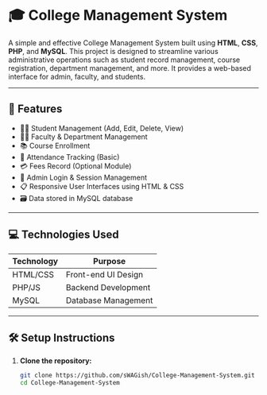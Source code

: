 # 🎓 College Management System

A simple and effective College Management System built using **HTML**, **CSS**, **PHP**, and **MySQL**. This project is designed to streamline various administrative operations such as student record management, course registration, department management, and more. It provides a web-based interface for admin, faculty, and students.

---

## 📌 Features

- 🧑‍🎓 Student Management (Add, Edit, Delete, View)
- 🧑‍🏫 Faculty & Department Management
- 📚 Course Enrollment
- 📝 Attendance Tracking (Basic)
- 💳 Fees Record (Optional Module)
- 🔐 Admin Login & Session Management
- 📋 Responsive User Interfaces using HTML & CSS
- 🗃️ Data stored in MySQL database

---

## 💻 Technologies Used

| Technology | Purpose              |
|------------|----------------------|
| HTML/CSS   | Front-end UI Design  |
| PHP/JS     | Backend Development  |
| MySQL      | Database Management  |

---

## 🛠 Setup Instructions

1. **Clone the repository:**
   ```bash
   git clone https://github.com/sWAGish/College-Management-System.git
   cd College-Management-System
